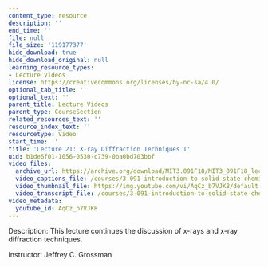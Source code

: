 ```yaml
---
content_type: resource
description: ''
end_time: ''
file: null
file_size: '119177377'
hide_download: true
hide_download_original: null
learning_resource_types:
- Lecture Videos
license: https://creativecommons.org/licenses/by-nc-sa/4.0/
optional_tab_title: ''
optional_text: ''
parent_title: Lecture Videos
parent_type: CourseSection
related_resources_text: ''
resource_index_text: ''
resourcetype: Video
start_time: ''
title: 'Lecture 21: X-ray Diffraction Techniques I'
uid: b1de6f01-1056-0530-c739-0ba0bd703bbf
video_files:
  archive_url: https://archive.org/download/MIT3.091F18/MIT3_091F18_lec21_300k.mp4
  video_captions_file: /courses/3-091-introduction-to-solid-state-chemistry-fall-2018/AqCz_b7VJK8_captions.webvtt
  video_thumbnail_file: https://img.youtube.com/vi/AqCz_b7VJK8/default.jpg
  video_transcript_file: /courses/3-091-introduction-to-solid-state-chemistry-fall-2018/AqCz_b7VJK8_transcript.pdf
video_metadata:
  youtube_id: AqCz_b7VJK8
---
```


Description: This lecture continues the discussion of x-rays and x-ray diffraction techniques.

Instructor: Jeffrey C. Grossman

